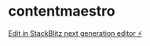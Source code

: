 # contentmaestro

[Edit in StackBlitz next generation editor ⚡️](https://stackblitz.com/~/github.com/syl2042/contentmaestro)